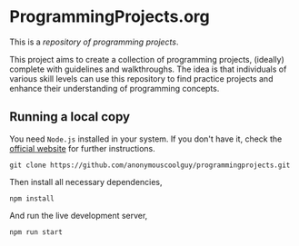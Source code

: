 # ProgrammingProjects.org

This is a *repository of programming projects*.

This project aims to create a collection of programming projects, (ideally) complete with guidelines and walkthroughs. The idea is that individuals of various skill levels can use this repository to find practice projects and enhance their understanding of programming concepts.

## Running a local copy

You need `Node.js` installed in your system. If you don't have it, check the [official website](https://nodejs.org/en) for further instructions.

```console
git clone https://github.com/anonymouscoolguy/programmingprojects.git
```
Then install all necessary dependencies,

```console
npm install
```

And run the live development server,

```console
npm run start
```

